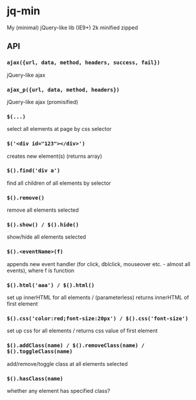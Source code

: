 # jq-min
My (minimal) jQuery-like lib (IE9+) 2k minified zipped

## API

### `ajax({url, data, method, headers, success, fail})`
jQuery-like ajax
### `ajax_p({url, data, method, headers})`
jQuery-like ajax (promisified)

### `$(...)`
select all elements at page by css selector
### `$('<div id="123"></div>')`
creates new element(s) (returns array)

### `$().find('div a')`
find all children of all elements by selector
### `$().remove()`
remove all elements selected
### `$().show() / $().hide()`
show/hide all elements selected
### `$().<eventName>(f)`
appends new event handler (for click, dblclick, mouseover etc. - almost all events), where f is function


### `$().html('aaa') / $().html()`
set up innerHTML for all elements / (parameterless) returns innerHTML of first element 
### `$().css('color:red;font-size:20px') / $().css('font-size')`
set up css for all elements / returns css value of first element
### `$().addClass(name) / $().removeClass(name) / $().toggleClass(name)`
add/remove/toggle class at all elements selected
### `$().hasClass(name)`
whether any element has specified class?
